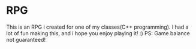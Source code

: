 # RPG
 This is an RPG i created for one of my classes(C++ programming). I had a lot of fun making this, and i hope you enjoy playing it! :)
 PS: Game balance not guaranteed!
